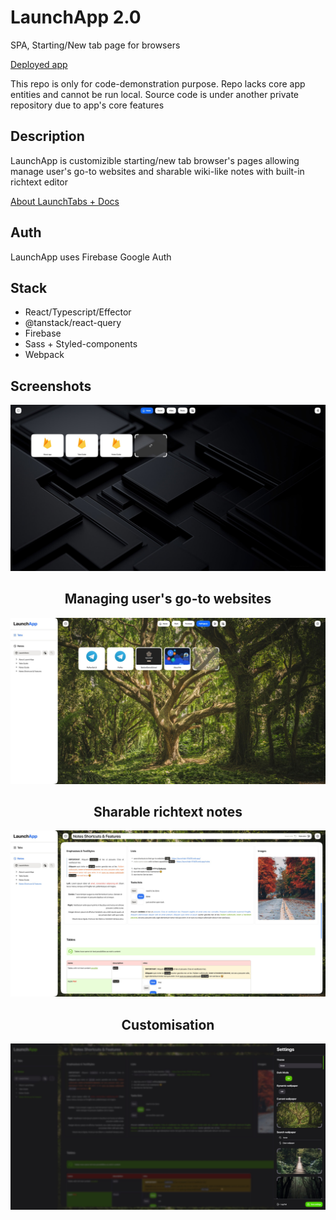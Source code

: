 # LaunchApp 2.0

SPA, Starting/New tab page for browsers

[Deployed app](https://launchtab-81b06.web.app)


This repo is only for code-demonstration purpose. Repo lacks core app entities and cannot be run local.
Source code is under another private repository due to app's core features

## Description

LaunchApp is customizible starting/new tab browser's pages allowing manage user's go-to websites and sharable wiki-like notes with built-in richtext editor

[About LaunchTabs + Docs](https://launchtab-81b06.web.app/notes/jtG8WhhR5KHtpBxqtUs5)

## Auth

LaunchApp uses Firebase Google Auth

## Stack

- React/Typescript/Effector
- @tanstack/react-query
- Firebase
- Sass + Styled-components
- Webpack

## Screenshots

<div align="center">
  <img src="/screens/image1.jpg">
  <h2>Managing user's go-to websites</h2>
  <img src="/screens/image2.jpg">
  <h2>Sharable richtext notes</h2>
  <img src="/screens/image3.jpg">
  <h2>Customisation</h2>
  <img src="/screens/image4.jpg">
</div>


